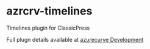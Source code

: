 # azrcrv-timelines
Timelines plugin for ClassicPress

Full plugn details available at [azurecurve Development](https://development.azurecurve.co.uk/classicpress-plugins/timelines/)
